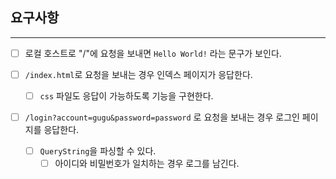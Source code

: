 ## 요구사항

---

- [ ] 로컬 호스트로 "/"에 요청을 보내면 `Hello World!` 라는 문구가 보인다.


- [ ] `/index.html`로 요청을 보내는 경우 인덱스 페이지가 응답한다.
    - [ ] `css` 파일도 응답이 가능하도록 기능을 구현한다.


- [ ] `/login?account=gugu&password=password` 로 요청을 보내는 경우 로그인 페이지를 응답한다.
    - [ ] `QueryString`을 파싱할 수 있다.
        - [ ] 아이디와 비밀번호가 일치하는 경우 로그를 남긴다.
